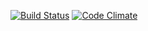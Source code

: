 [![Build Status](https://secure.travis-ci.org/jimjh/ruhoh-manager.png)][1]
[![Code Climate](https://codeclimate.com/badge.png)][2]

  [1]: http://travis-ci.org/jimjh/ruhoh-manager
  [2]: https://codeclimate.com/github/jimjh/ruhoh-manager
